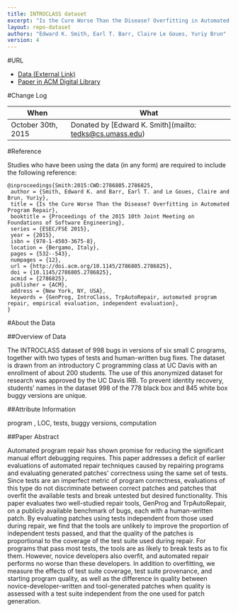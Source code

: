 ```yaml
---
title: INTROCLASS dataset
excerpt: "Is the Cure Worse Than the Disease? Overfitting in Automated Program Repair"
layout: repo-dataset
authors: "Edward K. Smith, Earl T. Barr, Claire Le Goues, Yuriy Brun"
version: 4
---
```


#URL

* [Data (External Link)](http://repairbenchmarks.cs.umass.edu.)
* [Paper in ACM Digital Library](http://dl.acm.org/citation.cfm?id=2786825&dl=ACM)

#Change Log

When | What
---- | ----
October 30th, 2015 | Donated by [Edward K. Smith](mailto: tedks@cs.umass.edu)

#Reference

Studies who have been using the data (in any form) are required to include the following reference:

```
@inproceedings{Smith:2015:CWD:2786805.2786825,
 author = {Smith, Edward K. and Barr, Earl T. and Le Goues, Claire and Brun, Yuriy},
 title = {Is the Cure Worse Than the Disease? Overfitting in Automated Program Repair},
 booktitle = {Proceedings of the 2015 10th Joint Meeting on Foundations of Software Engineering},
 series = {ESEC/FSE 2015},
 year = {2015},
 isbn = {978-1-4503-3675-8},
 location = {Bergamo, Italy},
 pages = {532--543},
 numpages = {12},
 url = {http://doi.acm.org/10.1145/2786805.2786825},
 doi = {10.1145/2786805.2786825},
 acmid = {2786825},
 publisher = {ACM},
 address = {New York, NY, USA},
 keywords = {GenProg, IntroClass, TrpAutoRepair, automated program repair, empirical evaluation, independent evaluation},
}
```

#About the Data

##Overview of Data

The INTROCLASS dataset of 998 bugs in versions of six small C programs, together with two types of tests and human-written bug fixes. The dataset is drawn from an introductory C programming class at UC Davis with an enrollment of about 200 students. The use of this anonymized dataset for research was approved by the UC Davis IRB. To prevent identity recovery, students’ names in the dataset 998 of the 778 black box and 845 white box buggy versions are unique.

##Attribute Information

program , LOC, tests, buggy versions, computation

##Paper Abstract

Automated program repair has shown promise for reducing the significant manual effort debugging requires. This paper addresses a deficit of earlier evaluations of automated repair techniques caused by repairing programs and evaluating generated patches' correctness using the same set of tests. Since tests are an imperfect metric of program correctness, evaluations of this type do not discriminate between correct patches and patches that overfit the available tests and break untested but desired functionality. This paper evaluates two well-studied repair tools, GenProg and TrpAutoRepair, on a publicly available benchmark of bugs, each with a human-written patch. By evaluating patches using tests independent from those used during repair, we find that the tools are unlikely to improve the proportion of independent tests passed, and that the quality of the patches is proportional to the coverage of the test suite used during repair. For programs that pass most tests, the tools are as likely to break tests as to fix them. However, novice developers also overfit, and automated repair performs no worse than these developers. In addition to overfitting, we measure the effects of test suite coverage, test suite provenance, and starting program quality, as well as the difference in quality between novice-developer-written and tool-generated patches when quality is assessed with a test suite independent from the one used for patch generation.
